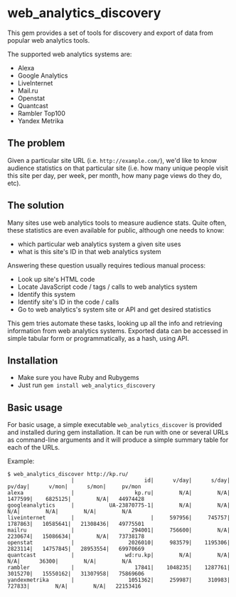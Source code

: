 # web_analytics_discovery

This gem provides a set of tools for discovery and export of data from
popular web analytics tools.

The supported web analytics systems are:

* Alexa
* Google Analytics
* LiveInternet
* Mail.ru
* Openstat
* Quantcast
* Rambler Top100
* Yandex Metrika

## The problem

Given a particular site URL (i.e. `http://example.com/`), we'd like to
know audience statistics on that particular site (i.e. how many unique
people visit this site per day, per week, per month, how many page views
do they do, etc).

## The solution

Many sites use web analytics tools to measure audience stats. Quite
often, these statistics are even available for public, although one needs to know:

* which particular web analytics system a given site uses
* what is this site's ID in that web analytics system

Answering these question usually requires tedious manual process:

* Look up site's HTML code
* Locate JavaScript code / tags / calls to web analytics system
* Identify this system
* Identify site's ID in the code / calls
* Go to web analytics's system site or API and get desired statistics

This gem tries automate these tasks, looking up all the info and
retrieving information from web analytics systems. Exported data can
be accessed in simple tabular form or programmatically, as a hash,
using API.

## Installation

* Make sure you have Ruby and Rubygems
* Just run `gem install web_analytics_discovery`

## Basic usage

For basic usage, a simple executable `web_analytics_discover` is
provided and installed during gem installation. It can be run with one
or several URLs as command-line arguments and it will produce a simple
summary table for each of the URLs.

Example:

    $ web_analytics_discover http://kp.ru/
                        |                      id|      v/day|      s/day|     pv/day|      v/mon|      s/mon|     pv/mon
    alexa               |                   kp.ru|        N/A|        N/A|    1477599|    6825125|        N/A|   44974428
    googleanalytics     |           UA-23870775-1|        N/A|        N/A|        N/A|        N/A|        N/A|        N/A
    liveinternet        |                        |     597956|     745757|    1787863|   10585641|   21308436|   49775501
    mailru              |                  294001|     756600|        N/A|    2230674|   15086634|        N/A|   73738178
    openstat            |                 2026010|     983579|    1195306|    2823114|   14757845|   28953554|   69970669
    quantcast           |                wd:ru.kp|        N/A|        N/A|        N/A|      36300|        N/A|        N/A
    rambler             |                   17841|    1048235|    1287761|    3015270|   15550162|   31307958|   75869606
    yandexmetrika       |                 1051362|     259987|     310983|     727833|        N/A|        N/A|   22153416

